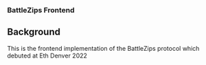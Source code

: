 ### BattleZips Frontend

## Background

This is the frontend implementation of the BattleZips protocol which debuted at Eth Denver 2022

